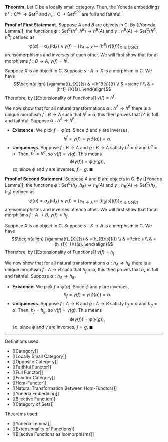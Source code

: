 **Theorem.** Let $\mathsf{C}$ be a locally small category. Then, the Yoneda embeddings $h^{\bullet}:\mathsf{C}^\text{op}\to \mathsf{Set}^\mathsf{C}$ and $h_{\bullet}:\mathsf{C}\to \mathsf{Set}^{\mathsf{C}^\text{op}}$ are full and faithful.

**Proof of First Statement.** Suppose $A$ and $B$ are objects in $\mathsf{C}$. By [[Yoneda Lemma]], the functions $\phi:\mathsf{Set}^\mathsf{C}(h^A,h^B)\to h^B(A)$ and $\gamma:h^B(A)\to \mathsf{Set}^\mathsf{C}(h^A,h^B)$ defined as $$\phi(\alpha)=\alpha_{A}(\text{id}_{A})\wedge \gamma(f)=\{s_{A\to X}\mapsto[h^B(s)](f)\}_{X\in \text{Ob}(\mathsf{C})}$$are isomorphisms and inverses of each other. We will first show that for all morphisms $f:B\to A$, $\gamma(f)=h^f$.

Suppose $X$ is an object in $\mathsf{C}$. Suppose $s:A\to X$ is a morphism in $\mathsf{C}$. We have
$$\begin{align}
[\gamma(f)_{X}](s) & =[h^B(s)](f) \\
 & =s\circ f \\
 & =(h^f)_{X}(s).
\end{align}$$
Therefore, by [[Extensionality of Functions]] $\gamma(f)=h^f$.

We now show that for all natural transformations $\alpha:h^A\Rightarrow h^B$ there is a unique morphism $f:B\to A$ such that $h^f=\alpha$; this then proves that $h^\bullet$ is full and faithful.
Suppose $\alpha:h^A\Rightarrow h^B$.
- **Existence.** We pick $f=\phi(\alpha)$. Since $\phi$ and $\gamma$ are inverses, $$h^f=\gamma(f)=\gamma(\phi(\alpha))=\alpha.$$
- **Uniqueness.** Suppose $f:B\to A$ and $g:B\to A$ satisfy $h^f=\alpha$ and $h^g=\alpha$. Then, $h^f=h^g$, so $\gamma(f)=\gamma(g)$. This means $$\phi(\gamma(f))=\phi(\gamma(g)),$$so, since $\phi$ and $\gamma$ are inverses, $f=g$. $\blacksquare$

**Proof of Second Statement.** Suppose $A$ and $B$ are objects in $\mathsf{C}$. By [[Yoneda Lemma]], the functions $\phi:\mathsf{Set}^\mathsf{C}(h_{A},h_{B})\to h_{B}(A)$ and $\gamma:h_{B}(A)\to \mathsf{Set}^\mathsf{C}(h_{A},h_{B})$ defined as $$\phi(\alpha)=\alpha_{A}(\text{id}_{A})\wedge \gamma(f)=\{s_{X\to A}\mapsto[h_{B}(s)](f)\}_{X\in \text{Ob}(\mathsf{C})}$$are isomorphisms and inverses of each other. We will first show that for all morphisms $f:A\to B$, $\gamma(f)=h_{f}$.

Suppose $X$ is an object in $\mathsf{C}$. Suppose $s:X\to A$ is a morphism in $\mathsf{C}$. We have
$$\begin{align}
[\gamma(f)_{X}](s) & =[h_{B}(s)](f) \\
 & =f\circ s \\
 & =(h_{f})_{X}(s).
\end{align}$$
Therefore, by [[Extensionality of Functions]] $\gamma(f)=h_{f}$.

We now show that for all natural transformations $\alpha:h_{A}\Rightarrow h_{B}$ there is a unique morphism $f:A\to B$ such that $h_{f}=\alpha$; this then proves that $h_{\bullet}$ is full and faithful.
Suppose $\alpha:h_{A}\Rightarrow h_{B}$.
- **Existence.** We pick $f=\phi(\alpha)$. Since $\phi$ and $\gamma$ are inverses, $$h_{f}=\gamma(f)=\gamma(\phi(\alpha))=\alpha.$$
- **Uniqueness.** Suppose $f:A\to B$ and $g:A\to B$ satisfy $h_{f}=\alpha$ and $h_{g}=\alpha$. Then, $h_{f}=h_{g}$, so $\gamma(f)=\gamma(g)$. This means $$\phi(\gamma(f))=\phi(\gamma(g)),$$so, since $\phi$ and $\gamma$ are inverses, $f=g$. $\blacksquare$
***
Definitions used:
- [[Category]]
- [[Locally Small Category]]
- [[Opposite Category]]
- [[Faithful Functor]]
- [[Full Functor]]
- [[Functor Category]]
- [[Hom-Functor]]
- [[Natural Transformation Between Hom-Functors]]
- [[Yoneda Embedding]]
- [[Bijective Function]]
- [[Category of Sets]]

Theorems used:
- [[Yoneda Lemma]]
- [[Extensionality of Functions]]
- [[Bijective Functions as Isomorphisms]]